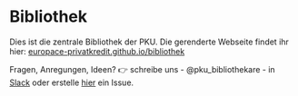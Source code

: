 # Bibliothek

Dies ist die zentrale Bibliothek der PKU.
Die gerenderte Webseite findet ihr hier:
[europace-privatkredit.github.io/bibliothek](https://europace-privatkredit.github.io/bibliothek)

Fragen, Anregungen, Ideen? 👉 schreibe uns - @pku_bibliothekare - in [Slack](https://europace.slack.com/archives/C017DP1CH8E) oder erstelle [hier](https://github.com/europace-privatkredit/bibliothek/issues/new) ein Issue.
